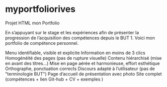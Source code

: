 # myportfoliorives
Projet HTML mon Portfolio 

En s’appuyant sur le stage et les expériences afin de présenter la progression de l’acquisition des compétences depuis le BUT 1. 
Voici mon portfolio de compétence personnel.

Menu identifiable, visible et explicite
Information en moins de 3 clics
Homogénéité des pages (pas de rupture visuelle)
Contenu hiérarchisé (mise en avant des titres…)
Mise en page aérée et harmonieuse, effort esthétique
Orthographe, ponctuation corrects
Discours adapté à l’utilisateur (pas de "terminologie BUT")
Page d’accueil de présentation avec photo
 Site complet (compétences + lien Git-hub + CV + exemples )

